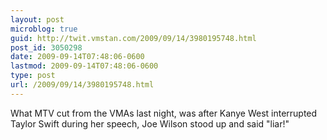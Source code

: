 ```yaml
---
layout: post
microblog: true
guid: http://twit.vmstan.com/2009/09/14/3980195748.html
post_id: 3050298
date: 2009-09-14T07:48:06-0600
lastmod: 2009-09-14T07:48:06-0600
type: post
url: /2009/09/14/3980195748.html
---
```

What MTV cut from the VMAs last night, was after Kanye West interrupted Taylor Swift during her speech, Joe Wilson stood up and said "liar!"
